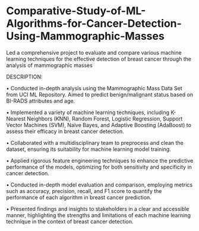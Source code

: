 # Comparative-Study-of-ML-Algorithms-for-Cancer-Detection-Using-Mammographic-Masses
Led a comprehensive project to evaluate and compare various machine learning techniques for the effective detection of breast cancer through the analysis of mammographic masses


DESCRIPTION:

•	Conducted in-depth analysis using the Mammographic Mass Data Set from UCI ML Repository. Aimed to predict benign/malignant status based on BI-RADS attributes and age.

•	Implemented a variety of machine learning techniques, including K-Nearest Neighbors (KNN), Random Forest, Logistic Regression, Support Vector Machines (SVM), Naïve Bayes, and Adaptive Boosting (AdaBoost) to assess their efficacy in breast cancer detection.

•	Collaborated with a multidisciplinary team to preprocess and clean the dataset, ensuring its suitability for machine learning model training.

•	Applied rigorous feature engineering techniques to enhance the predictive performance of the models, optimizing for both sensitivity and specificity in cancer detection.

•	Conducted in-depth model evaluation and comparison, employing metrics such as accuracy, precision, recall, and F1 score to quantify the performance of each algorithm in breast cancer prediction.

•	Presented findings and insights to stakeholders in a clear and accessible manner, highlighting the strengths and limitations of each machine learning technique in the context of breast cancer detection.


